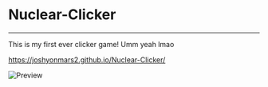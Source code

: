 # Nuclear-Clicker
---
This is my first ever clicker game! Umm yeah lmao

https://joshyonmars2.github.io/Nuclear-Clicker/

![Preview](url "assets/Screenshot 2022-03-11 12.15.50.png")
